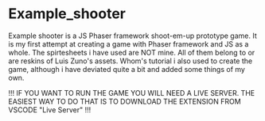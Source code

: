 # Example_shooter
Example shooter is a JS Phaser framework shoot-em-up prototype game. It is my first attempt at creating a game with Phaser framework and JS as a whole. The spirtesheets i have used are NOT mine. All of them belong to or are reskins of Luis Zuno's assets. Whom's tutorial i also used to create the game, although i have deviated quite a bit and added some things of my own. 

!!! IF YOU WANT TO RUN THE GAME YOU WILL NEED A LIVE SERVER. THE EASIEST WAY TO DO THAT IS TO DOWNLOAD THE EXTENSION FROM VSCODE "Live Server" !!!
